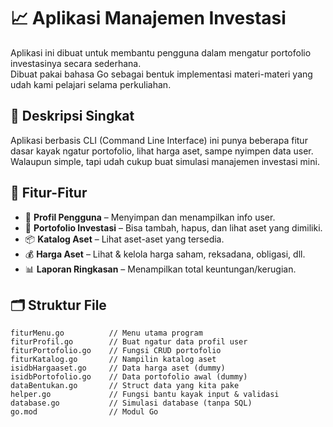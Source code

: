 # 📈 Aplikasi Manajemen Investasi 

Aplikasi ini dibuat untuk membantu pengguna dalam mengatur portofolio investasinya secara sederhana.  
Dibuat pakai bahasa Go sebagai bentuk implementasi materi-materi yang udah kami pelajari selama perkuliahan.

## 🧠 Deskripsi Singkat

Aplikasi berbasis CLI (Command Line Interface) ini punya beberapa fitur dasar kayak ngatur portofolio, lihat harga aset, sampe nyimpen data user. Walaupun simple, tapi udah cukup buat simulasi manajemen investasi mini.

## 🔧 Fitur-Fitur

- 👤 **Profil Pengguna** – Menyimpan dan menampilkan info user.
- 💼 **Portofolio Investasi** – Bisa tambah, hapus, dan lihat aset yang dimiliki.
- 📦 **Katalog Aset** – Lihat aset-aset yang tersedia.
- 💰 **Harga Aset** – Lihat & kelola harga saham, reksadana, obligasi, dll.
- 📊 **Laporan Ringkasan** – Menampilkan total keuntungan/kerugian.

## 🗂 Struktur File 

```plaintext
fiturMenu.go          // Menu utama program
fiturProfil.go        // Buat ngatur data profil user
fiturPortofolio.go    // Fungsi CRUD portofolio
fiturKatalog.go       // Nampilin katalog aset
isidbHargaaset.go     // Data harga aset (dummy)
isidbPortofolio.go    // Data portofolio awal (dummy)
dataBentukan.go       // Struct data yang kita pake
helper.go             // Fungsi bantu kayak input & validasi
database.go           // Simulasi database (tanpa SQL)
go.mod                // Modul Go

